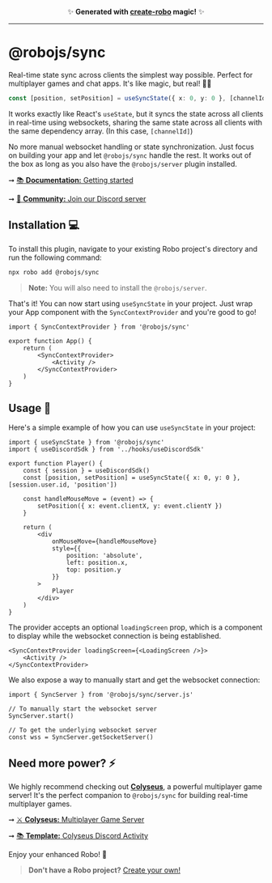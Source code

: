 <p align="center">✨ <strong>Generated with <a href="https://roboplay.dev/create-robo">create-robo</a> magic!</strong> ✨</p>

---

# @robojs/sync

Real-time state sync across clients the simplest way possible. Perfect for multiplayer games and chat apps. It's like magic, but real! 🎩✨

```ts
const [position, setPosition] = useSyncState({ x: 0, y: 0 }, [channelId])
```

It works exactly like React's `useState`, but it syncs the state across all clients in real-time using websockets, sharing the same state across all clients with the same dependency array. (In this case, `[channelId]`)

No more manual websocket handling or state synchronization. Just focus on building your app and let `@robojs/sync` handle the rest. It works out of the box as long as you also have the `@robojs/server` plugin installed.

➞ [📚 **Documentation:** Getting started](https://docs.roboplay.dev/docs/getting-started)

➞ [🚀 **Community:** Join our Discord server](https://roboplay.dev/discord)

## Installation 💻

To install this plugin, navigate to your existing Robo project's directory and run the following command:

```bash
npx robo add @robojs/sync
```

> **Note:** You will also need to install the `@robojs/server`.

That's it! You can now start using `useSyncState` in your project. Just wrap your App component with the `SyncContextProvider` and you're good to go!

```tsx
import { SyncContextProvider } from '@robojs/sync'

export function App() {
	return (
		<SyncContextProvider>
			<Activity />
		</SyncContextProvider>
	)
}
```

## Usage 🎨

Here's a simple example of how you can use `useSyncState` in your project:

```tsx
import { useSyncState } from '@robojs/sync'
import { useDiscordSdk } from '../hooks/useDiscordSdk'

export function Player() {
	const { session } = useDiscordSdk()
	const [position, setPosition] = useSyncState({ x: 0, y: 0 }, [session.user.id, 'position'])

	const handleMouseMove = (event) => {
		setPosition({ x: event.clientX, y: event.clientY })
	}

	return (
		<div
			onMouseMove={handleMouseMove}
			style={{
				position: 'absolute',
				left: position.x,
				top: position.y
			}}
		>
			Player
		</div>
	)
}
```

The provider accepts an optional `loadingScreen` prop, which is a component to display while the websocket connection is being established.

```tsx
<SyncContextProvider loadingScreen={<LoadingScreen />}>
	<Activity />
</SyncContextProvider>
```

We also expose a way to manually start and get the websocket connection:

```tsx
import { SyncServer } from '@robojs/sync/server.js'

// To manually start the websocket server
SyncServer.start()

// To get the underlying websocket server
const wss = SyncServer.getSocketServer()
```

## Need more power? ⚡

We highly recommend checking out [**Colyseus**](https://colyseus.io/), a powerful multiplayer game server! It's the perfect companion to `@robojs/sync` for building real-time multiplayer games.

➞ [⚔ **Colyseus:** Multiplayer Game Server](https://colyseus.io/)

➞ [📚 **Template:** Colyseus Discord Activity](https://github.com/Wave-Play/robo.js/tree/main/templates/activity-ts-colyseus-react)

Enjoy your enhanced Robo! 🚀

> **Don't have a Robo project?** [Create your own!](https://docs.roboplay.dev/docs/getting-started)
